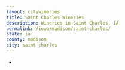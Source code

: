 ```yaml
---
layout: citywineries
title: Saint Charles Wineries
description: Wineries in Saint Charles, IA
permalink: /iowa/madison/saint-charles/
state: ia
county: madison
city: saint charles
---
```

-
